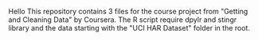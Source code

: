 Hello
This repository contains 3 files for the course project from "Getting and Cleaning Data" by Coursera. 
The R script require dpylr and stingr library and the data starting with the "UCI HAR Dataset" folder in the root.  

